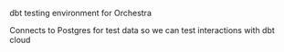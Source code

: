 dbt testing environment for Orchestra

Connects to Postgres for test data so we can test interactions with dbt cloud
